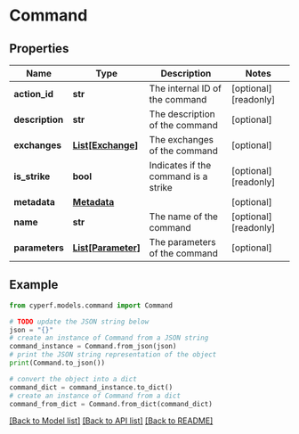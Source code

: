 # Command


## Properties

Name | Type | Description | Notes
------------ | ------------- | ------------- | -------------
**action_id** | **str** | The internal ID of the command | [optional] [readonly] 
**description** | **str** | The description of the command | [optional] 
**exchanges** | [**List[Exchange]**](Exchange.md) | The exchanges of the command | [optional] 
**is_strike** | **bool** | Indicates if the command is a strike | [optional] [readonly] 
**metadata** | [**Metadata**](Metadata.md) |  | [optional] 
**name** | **str** | The name of the command | [optional] [readonly] 
**parameters** | [**List[Parameter]**](Parameter.md) | The parameters of the command | [optional] 

## Example

```python
from cyperf.models.command import Command

# TODO update the JSON string below
json = "{}"
# create an instance of Command from a JSON string
command_instance = Command.from_json(json)
# print the JSON string representation of the object
print(Command.to_json())

# convert the object into a dict
command_dict = command_instance.to_dict()
# create an instance of Command from a dict
command_from_dict = Command.from_dict(command_dict)
```
[[Back to Model list]](../README.md#documentation-for-models) [[Back to API list]](../README.md#documentation-for-api-endpoints) [[Back to README]](../README.md)


